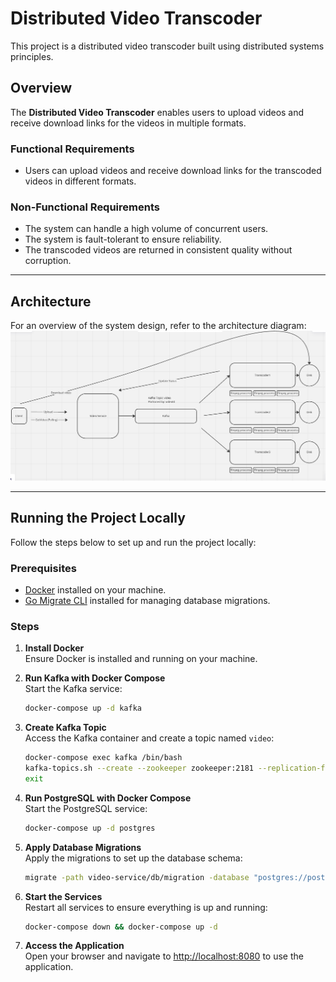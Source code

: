 # Distributed Video Transcoder

This project is a distributed video transcoder built using distributed systems principles.

## Overview

The **Distributed Video Transcoder** enables users to upload videos and receive download links for the videos in multiple formats.

### Functional Requirements

- Users can upload videos and receive download links for the transcoded videos in different formats.

### Non-Functional Requirements

- The system can handle a high volume of concurrent users.
- The system is fault-tolerant to ensure reliability.
- The transcoded videos are returned in consistent quality without corruption.

---

## Architecture

For an overview of the system design, refer to the architecture diagram:  
![System Architecture](./screenshots/system.png)

---

## Running the Project Locally

Follow the steps below to set up and run the project locally:

### Prerequisites

- [Docker](https://docs.docker.com/get-docker/) installed on your machine.
- [Go Migrate CLI](https://github.com/golang-migrate/migrate) installed for managing database migrations.

### Steps

1. **Install Docker**  
   Ensure Docker is installed and running on your machine.

2. **Run Kafka with Docker Compose**  
   Start the Kafka service:

   ```bash
   docker-compose up -d kafka
   ```

3. **Create Kafka Topic**  
   Access the Kafka container and create a topic named `video`:

   ```bash
   docker-compose exec kafka /bin/bash
   kafka-topics.sh --create --zookeeper zookeeper:2181 --replication-factor 1 --partitions 3 --topic video
   exit
   ```

4. **Run PostgreSQL with Docker Compose**  
   Start the PostgreSQL service:

   ```bash
   docker-compose up -d postgres
   ```

5. **Apply Database Migrations**  
   Apply the migrations to set up the database schema:

   ```bash
   migrate -path video-service/db/migration -database "postgres://postgres@localhost:5000/postgres?sslmode=disable" -verbose up
   ```

6. **Start the Services**  
   Restart all services to ensure everything is up and running:

   ```bash
   docker-compose down && docker-compose up -d
   ```

7. **Access the Application**  
   Open your browser and navigate to [http://localhost:8080](http://localhost:8080) to use the application.
